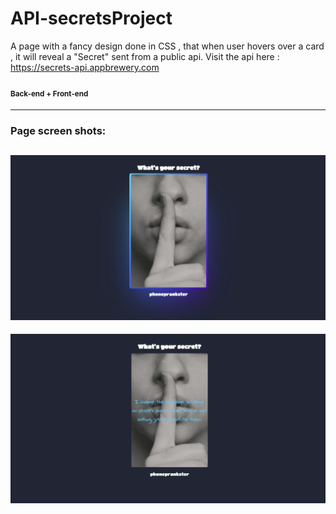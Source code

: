 # API-secretsProject
A page with a fancy design done in CSS , that when user hovers over a card , it will reveal a "Secret" sent from a public api. Visit the api here : https://secrets-api.appbrewery.com
 
#### <sub>Back-end + Front-end</sub>
---

### Page screen shots:

![home page](https://github.com/pouriavj/API-secretsProject/blob/main/screenshot1.jpg?raw=true)
---
![home page](https://github.com/pouriavj/API-secretsProject/blob/main/screenshot2.jpg?raw=true)


